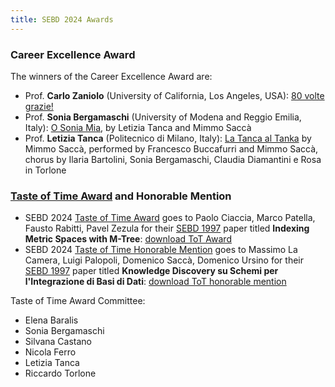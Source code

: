 ```yaml
---
title: SEBD 2024 Awards
---
```


### Career Excellence Award

The winners of the Career Excellence Award are:

- Prof. **Carlo Zaniolo** (University of California, Los Angeles, USA): [80 volte grazie!](./80_volte_grazie.jpg)
- Prof. **Sonia Bergamaschi** (University of Modena and Reggio Emilia, Italy): [O Sonia Mia](https://drive.google.com/file/d/1gu9bej_8VdtI9Vwiyw3fLPUOvF7tx5a2/view?usp=sharing), by Letizia Tanca and Mimmo Saccà
- Prof. **Letizia Tanca** (Politecnico di Milano, Italy): [La Tanca al Tanka](./La_Tanca_al_Tanka.pdf) by Mimmo Saccà, performed by Francesco Buccafurri and Mimmo Saccà, chorus by Ilaria Bartolini, Sonia Bergamaschi, Claudia Diamantini e Rosa in Torlone


### [Taste of Time Award](./tta) and Honorable Mention
- SEBD 2024 [Taste of Time Award](./tta) goes to Paolo Ciaccia, Marco Patella, Fausto Rabitti, Pavel Zezula for their [SEBD 1997](https://dblp.org/db/conf/sebd/sebd1997.html) paper titled **Indexing Metric Spaces with M-Tree**: [download ToT Award](./tta-award.pdf)
- SEBD 2024 [Taste of Time Honorable Mention](./tta) goes to Massimo La Camera, Luigi Palopoli, Domenico Saccà, Domenico Ursino for their [SEBD 1997](https://dblp.org/db/conf/sebd/sebd1997.html) paper titled **Knowledge Discovery su Schemi per l'Integrazione di Basi di Dati**: [download ToT honorable mention](./tta-mention.pdf)

Taste of Time Award Committee:
- Elena Baralis
- Sonia Bergamaschi
- Silvana Castano
- Nicola Ferro
- Letizia Tanca
- Riccardo Torlone
